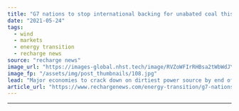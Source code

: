 ```yaml
---
title: "G7 nations to stop international backing for unabated coal this year — but gas off the hook"
date: "2021-05-24"
tags: 
  - wind
  - markets
  - energy transition
  - recharge news
source: "recharge news"
image_url: "https://images-global.nhst.tech/image/RVZoWFIrRHBsa2tWbWdJY1N6UElhMGNwdVYwcndTVTJJaStJZnZuNTBIQT0=/nhst/binary/e564126850b110d29d6d6cab3c771b13"
image_fp: "/assets/img/post_thumbnails/108.jpg"
lead: "Major economies to crack down on dirtiest power source by end of year, but gas remains in plans despite IEA fossil ban call"
article_url: "https://www.rechargenews.com/energy-transition/g7-nations-to-stop-international-backing-for-unabated-coal-this-year-but-gas-off-the-hook/2-1-1014782"
---
```


---
